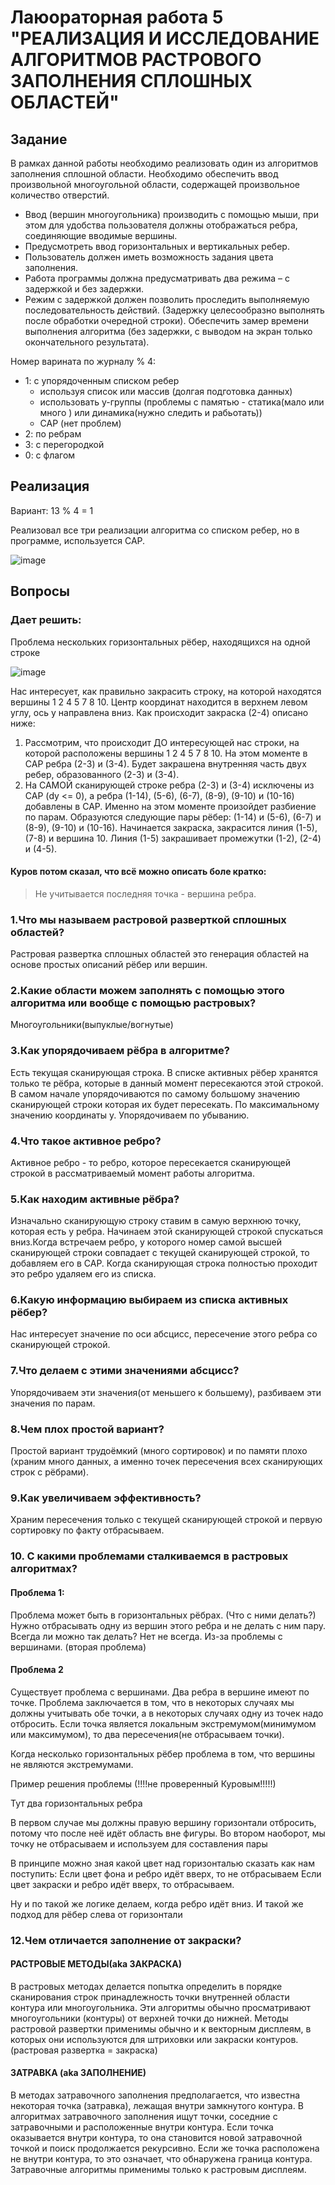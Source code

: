 # Лаюораторная работа 5 "РЕАЛИЗАЦИЯ И ИССЛЕДОВАНИЕ АЛГОРИТМОВ РАСТРОВОГО ЗАПОЛНЕНИЯ СПЛОШНЫХ ОБЛАСТЕЙ"

## Задание

В рамках данной работы необходимо реализовать один из алгоритмов заполнения сплошной области.
Необходимо обеспечить ввод произвольной многоугольной области, содержащей произвольное количество отверстий. 

- Ввод (вершин многоугольника) производить с помощью мыши, при этом для удобства пользователя должны отображаться ребра, соединяющие вводимые вершины. 
- Предусмотреть ввод горизонтальных и вертикальных ребер.
- Пользователь должен иметь возможность задания цвета заполнения.
- Работа программы должна предусматривать два режима – с задержкой и без задержки.
- Режим с задержкой должен позволить проследить выполняемую последовательность действий.
(Задержку целесообразно выполнять после обработки очередной строки).
Обеспечить замер времени выполнения алгоритма (без задержки, с выводом на экран только окончательного результата).

Номер варината по журналу % 4:
- 1: с упорядоченным списком ребер
     - используя список или массив (долгая подготовка данных)
     - использовать y-группы (проблемы с памятью - статика(мало или много ) или динамика(нужно следить и рабьотать))
     - САР (нет проблем)
- 2: по ребрам
- 3: с перегородкой
- 0: с флагом

## Реализация

Вариант: 13 % 4 = 1 

Реализовал все три реализации алгоритма со списком ребер, но в программе, используется САР.

![image](https://user-images.githubusercontent.com/62243773/166491307-881d2957-f430-4391-85c1-897503c8e273.png)

## Вопросы

### Дает решить:

Проблема нескольких горизонтальных рёбер, находящихся на одной строке

![image](https://user-images.githubusercontent.com/62243773/166493603-cdb735c5-e592-41ce-beab-33916306252f.png)

Нас интересует, как правильно закрасить строку, на которой находятся вершины 1 2 4 5 7 8 10. Центр координат находится в верхнем левом углу, ось y направлена вниз. Как происходит закраска (2-4) описано ниже:

1. Рассмотрим, что происходит ДО интересующей нас строки, на которой расположены вершины 1 2 4 5 7 8 10. На этом моменте в САР ребра (2-3) и (3-4). Будет закрашена внутренняя часть двух ребер, образованного (2-3) и (3-4).
2. На САМОЙ сканирующей строке ребра (2-3) и (3-4) исключены из САР (dy <= 0), а ребра (1-14), (5-6), (6-7), (8-9), (9-10) и (10-16) добавлены в САР. Именно на этом моменте произойдет разбиение по парам. Образуются следующие пары рёбер: (1-14) и (5-6), (6-7) и (8-9), (9-10) и (10-16). Начинается закраска, закрасится линия (1-5), (7-8) и вершина 10. Линия (1-5) закрашивает промежутки (1-2), (2-4) и (4-5).

#### Куров потом сказал, что всё можно описать боле кратко:
> Не учитывается последняя точка - вершина ребра.

### 1.Что мы называем растровой разверткой сплошных областей?
Растровая развертка сплошных областей это генерация областей на основе простых описаний рёбер или вершин.

### 2.Какие области можем заполнять с помощью этого алгоритма или вообще с помощью растровых?
Многоугольники(выпуклые/вогнутые)

### 3.Как упорядочиваем рёбра в алгоритме?
Есть текущая сканирующая строка. В списке активных рёбер хранятся только те рёбра, которые в данный момент пересекаются этой строкой. В самом начале упорядочиваются по самому большому значению сканирующей строки которая их будет пересекать. По максимальному значению координаты y. Упорядочиваем по убыванию.

### 4.Что такое активное ребро?
Активное ребро - то ребро, которое пересекается сканирующей строкой в рассматриваемый момент работы алгоритма.

### 5.Как находим активные рёбра?
Изначально сканирующую строку ставим в самую верхнюю точку, которая есть у ребра. Начинаем этой сканирующей строкой спускаться вниз.Когда встречаем ребро, у которого номер самой высшей сканирующей строки совпадает с текущей сканирующей строкой, то добавляем его в САР. Когда сканирующая строка полностью проходит это ребро удаляем его из списка.

### 6.Какую информацию выбираем из списка активных рёбер?
Нас интересует значение по оси абсцисс, пересечение этого ребра со сканирующей строкой.

### 7.Что делаем с этими значениями абсцисс?
Упорядочиваем эти значения(от меньшего к большему), разбиваем эти значения по парам.

### 8.Чем плох простой вариант?
Простой вариант трудоёмкий (много сортировок) и по памяти плохо (храним много данных, а именно точек пересечения всех сканирующих строк с рёбрами).

### 9.Как увеличиваем эффективность?
Храним пересечения только с текущей сканирующей строкой и первую сортировку по факту отбрасываем.

### 10. С какими проблемами сталкиваемся в растровых алгоритмах?

#### Проблема 1:

Проблема может быть в горизонтальных рёбрах. (Что с ними делать?) Нужно отбрасывать одну из вершин этого ребра и не делать с ним пару. Всегда ли можно так делать? Нет не всегда. Из-за проблемы с вершинами. (вторая проблема)

#### Проблема 2

Существует проблема с вершинами. Два ребра в вершине имеют по точке. Проблема заключается в том, что в некоторых случаях мы должны учитывать обе точки, а в некоторых случаях одну из точек надо отбросить. Если точка является локальным экстремумом(минимумом или максимумом), то два пересечения(не отбрасываем точки).

Когда несколько горизонтальных рёбер проблема в том, что вершины не являются экстремумами.

Пример решения проблемы (!!!!не проверенный Куровым!!!!!)

Тут два горизонтальных ребра

В первом случае мы должны правую вершину горизонтали отбросить, потому что после неё идёт область вне фигуры. Во втором наоборот, мы точку не отбрасываем и используем для составления пары

В принципе можно зная какой цвет над горизонталью сказать как нам поступить: Если цвет фона и ребро идёт вверх, то не отбрасываем Если цвет закраски и ребро идёт вверх, то отбрасываем.

Ну и по такой же логике делаем, когда ребро идёт вниз. И такой же подход для рёбер слева от горизонтали

### 12.Чем отличается заполнение от закраски?

#### РАСТРОВЫЕ МЕТОДЫ(aka ЗАКРАСКА)
В растровых методах делается попытка определить в порядке сканирования строк принадлежность точки внутренней области контура или многоугольника. Эти алгоритмы обычно просматривают многоугольники (контуры) от верхней точки до нижней. Методы растровой развертки применимы обычно и к векторным дисплеям, в которых они используются для штриховки или закраски контуров. (растровая развертка = закраска)

#### ЗАТРАВКА (aka ЗАПОЛНЕНИЕ)
В методах затравочного заполнения предполагается, что известна некоторая точка (затравка), лежащая внутри замкнутого контура.
В алгоритмах затравочного заполнения ищут точки, соседние с затравочными и расположенные внутри контура. Если точка оказывается внутри контура, то она становится новой затравочной точкой и поиск продолжается рекурсивно. Если же точка расположена не внутри контура, то это означает, что обнаружена граница контура. Затравочные алгоритмы применимы только к растровым дисплеям.

